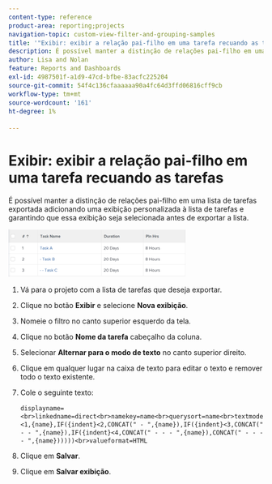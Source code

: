 ```yaml
---
content-type: reference
product-area: reporting;projects
navigation-topic: custom-view-filter-and-grouping-samples
title: '"Exibir: exibir a relação pai-filho em uma tarefa recuando as tarefas'''
description: É possível manter a distinção de relações pai-filho em uma lista de tarefas exportada adicionando uma exibição personalizada à lista de tarefas e garantindo que essa exibição seja selecionada antes de exportar a lista.
author: Lisa and Nolan
feature: Reports and Dashboards
exl-id: 4987501f-a1d9-47cd-bfbe-83acfc225204
source-git-commit: 54f4c136cfaaaaaa90a4fc64d3ffd06816cff9cb
workflow-type: tm+mt
source-wordcount: '161'
ht-degree: 1%

---
```


# Exibir: exibir a relação pai-filho em uma tarefa recuando as tarefas

É possível manter a distinção de relações pai-filho em uma lista de tarefas exportada adicionando uma exibição personalizada à lista de tarefas e garantindo que essa exibição seja selecionada antes de exportar a lista.  

![](assets/parent-child-indented-custom-view-350x94.png)

1. Vá para o projeto com a lista de tarefas que deseja exportar.
1. Clique no botão **Exibir** e selecione **Nova exibição**.

1. Nomeie o filtro no canto superior esquerdo da tela.
1. Clique no botão **Nome da tarefa** cabeçalho da coluna.

1. Selecionar **Alternar para o modo de texto** no canto superior direito.
1. Clique em qualquer lugar na caixa de texto para editar o texto e remover todo o texto existente.
1. Cole o seguinte texto:

   ```
   displayname=<br>linkedname=direct<br>namekey=name<br>querysort=name<br>textmode=true<br>valueexpression=IF({indent}<1,{name},IF({indent}<2,CONCAT(" - ",{name}),IF({indent}<3,CONCAT(" - - ",{name}),IF({indent}<4,CONCAT(" - - - ",{name}),CONCAT(" - - - - ",{name})))))<br>valueformat=HTML
   ```

1. Clique em **Salvar**.
1. Clique em **Salvar exibição**.
